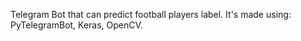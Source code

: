 Telegram Bot that can predict football players label.
It's made using: PyTelegramBot, Keras, OpenCV.
